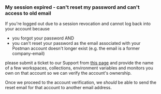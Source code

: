 ### My session expired - can't reset my password and can't access to old email

If you're logged out due to a session revocation and cannot log back into your account because

*   you forgot your password AND
*   you can't reset your password as the email associated with your Postman account doesn't longer exist (e.g. the email is a former company-email)

please submit a ticket to our Support from [this page](https://www.getpostman.com/support) and provide the name of a few workspaces, collections, environment variables and monitors you own on that account so we can verify the account's ownership. 

Once we proceed to the account verification, we _should_ be able to send the reset email for that account to another email address.